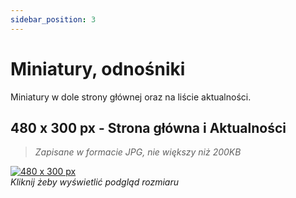 ```yaml
---
sidebar_position: 3
---
```


# Miniatury, odnośniki  

Miniatury w dole strony głównej oraz na liście aktualności.

## 480 x 300 px - Strona główna i Aktualności
> *Zapisane w formacie JPG, nie większy niż 200KB*

[![480 x 300 px](http://via.placeholder.com/480x300)](http://via.placeholder.com/480x300)  
*Kliknij żeby wyświetlić podgląd rozmiaru*